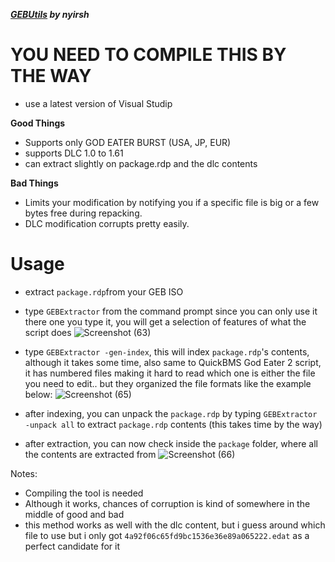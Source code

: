 ***[GEBUtils](https://github.com/nyirsh/GEBUtils) by nyirsh***

# YOU NEED TO COMPILE THIS BY THE WAY
- use a latest version of Visual Studip


**Good Things**
- Supports only GOD EATER BURST (USA, JP, EUR)
- supports DLC 1.0 to 1.61
- can extract slightly on package.rdp and the dlc contents

**Bad Things**
- Limits your modification by notifying you if a specific file is big or a few bytes free during repacking.
- DLC modification corrupts pretty easily.


# Usage
- extract `package.rdp`from your GEB ISO
- type `GEBExtractor` from the command prompt since you can only use it there
  one you type it, you will get a selection of features of what the script does
  ![Screenshot (63)](https://github.com/nachotacos69/WikiEater/assets/99103531/4fb49213-516f-4173-932e-58c67e365a0d)
- type `GEBExtractor -gen-index`, this will index `package.rdp`'s contents, although
  it takes some time, also same to QuickBMS God Eater 2 script, it has numbered files making it hard to read which one is either the file you need to edit..
 but they organized the file formats like the example below:
![Screenshot (65)](https://github.com/nachotacos69/WikiEater/assets/99103531/ed9fc612-b0cb-4cbd-a3f2-aa59a2267e23)

- after indexing, you can unpack the `package.rdp` by typing `GEBExtractor -unpack all` to extract `package.rdp` contents
  (this takes time by the way)
- after extraction, you can now check inside the `package` folder, where all the contents are extracted from
![Screenshot (66)](https://github.com/nachotacos69/WikiEater/assets/99103531/13b17df2-c19a-4b8a-a04b-5c3c03a995ef)


Notes:
- Compiling the tool is needed
- Although it works, chances of corruption is kind of somewhere in the middle of good and bad
- this method works as well with the dlc content, but i guess around which file to use but i only got
  `4a92f06c65fd9bc1536e36e89a065222.edat` as a perfect candidate for it
